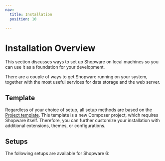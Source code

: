 ```yaml
---
nav:
  title: Installation
  position: 10

---
```


# Installation Overview

This section discusses ways to set up Shopware on local machines so you can use it as a foundation for your development.

There are a couple of ways to get Shopware running on your system, together with the most useful services for data storage and the web server.

## Template

Regardless of your choice of setup, all setup methods are based on the [Project template](./template.md). This template is a new Composer project, which requires Shopware itself. Therefore, you can further customize your installation with additional extensions, themes, or configurations.

## Setups

The following setups are available for Shopware 6:

<PageRef page="./setups/" />

